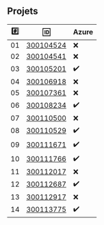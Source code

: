 ## Projets

|:hash:| :id:                   | Azure              |
|------|------------------------|--------------------|
| 01   | [300104524](300104524) | :x:                |
| 02   | [300104541](300104541) | :x:                |
| 03   | [300105201](300105201) | :heavy_check_mark: |
| 04   | [300106918](300106918) | :x:                |
| 05   | [300107361](300107361) | :x:                |
| 06   | [300108234](300108234) | :heavy_check_mark: |
| 07   | [300110500](300110500) | :x:                |
| 08   | [300110529](300110529) | :heavy_check_mark: |
| 09   | [300111671](300111671) | :heavy_check_mark: |
| 10   | [300111766](300111766) | :heavy_check_mark: |
| 11   | [300112017](300112017) | :x:                |
| 12   | [300112687](300112687) | :heavy_check_mark: |
| 13   | [300112917](300112917) | :x:                |
| 14   | [300113775](300113775) | :heavy_check_mark: |
